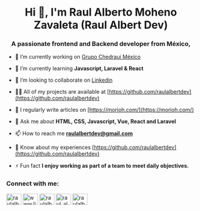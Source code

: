 <h1 align="center">Hi 👋, I'm Raul Alberto Moheno Zavaleta (Raul Albert Dev)</h1>
<h3 align="center">A passionate frontend and Backend developer from México,</h3>

- 🔭 I’m currently working on [Grupo Chedraui México](https://www.linkedin.com/company/chedraui)

- 🌱 I’m currently learning **Javascript, Laravel & React**

- 👯 I’m looking to collaborate on [Linkedin](https://www.linkedin.com/)

- 👨‍💻 All of my projects are available at [https://github.com/raulalbertdev](https://github.com/raulalbertdev)

- 📝 I regularly write articles on [https://morioh.com/](https://morioh.com/)

- 💬 Ask me about **HTML, CSS, Javascript, Vue, React and Laravel**

- 📫 How to reach me **raulalbertdev@gmail.com**

- 📄 Know about my experiences [https://github.com/raulalbertdev](https://github.com/raulalbertdev)

- ⚡ Fun fact **I enjoy working as part of a team to meet daily objectives.**

<h3 align="left">Connect with me:</h3>
<p align="left">
<a href="https://codepen.io/raulalbertmohzavdev" target="blank"><img align="center" src="https://raw.githubusercontent.com/rahuldkjain/github-profile-readme-generator/master/src/images/icons/Social/codepen.svg" alt="raulalbertmohzavdev" height="30" width="40" /></a>
<a href="https://linkedin.com/in/www.linkedin.com/in/raulalbertdev" target="blank"><img align="center" src="https://raw.githubusercontent.com/rahuldkjain/github-profile-readme-generator/master/src/images/icons/Social/linked-in-alt.svg" alt="www.linkedin.com/in/raulalbertmohzavdev" height="30" width="40" /></a>
<a href="https://codesandbox.com/raulalbertmohzav" target="blank"><img align="center" src="https://raw.githubusercontent.com/rahuldkjain/github-profile-readme-generator/master/src/images/icons/Social/codesandbox.svg" alt="raulalbertmohzav" height="30" width="40" /></a>
<a href="https://instagram.com/raul_albert.dev" target="blank"><img align="center" src="https://raw.githubusercontent.com/rahuldkjain/github-profile-readme-generator/master/src/images/icons/Social/instagram.svg" alt="raul_albert.dev" height="30" width="40" /></a>
<a href="https://www.leetcode.com/raulalbertmohzav" target="blank"><img align="center" src="https://raw.githubusercontent.com/rahuldkjain/github-profile-readme-generator/master/src/images/icons/Social/leet-code.svg" alt="raulalbertmohzav" height="30" width="40" /></a>
</p>
